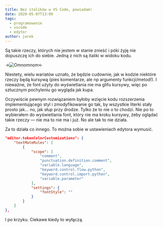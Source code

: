 ```yaml
---
title: Bez italików w VS Code, powiadam!
date: 2020-05-07T13:09
tags:
  - programowanie
  - vscode
  - edytor
author: jarek
---
```


Są takie rzeczy, których nie jestem w stanie znieść i póki żyję nie dopuszczę ich do siebie. Jedną z nich są italiki w widoku kodu.

<!-- more -->

->![Omnomnom](https://i.imgur.com/hdXOUkAl.jpg)<-

Niestety, wielu wariatów uznało, że będzie cudownie, jak w kodzie niektóre rzeczy będą kursywą (pies komentarze, ale np argumenty funkcji/metod!). I nieważne, że font użyty do wyświetlania nie ma glifu kursywy, więc po sztucznym pochyleniu go wygląda jak kupa.

Oczywiście pewnym rozwiązaniem byłoby wzięcie kodu rozszerzenia implementującego styl i zmodyfikowanie go tak, by wszystkie literki stały prosto jak... no, jak słup przy drodze. Tylko że to nie o to chodzi. Nie po to wybierałem do wyświetlania font, który nie ma kroku kursywy, żeby oglądać takie rzeczy &mdash; nie ma to nie ma i już. No ale tak to nie działa.

Za to działa co innego. To można sobie w ustawieniach edytora wymusić.

```json
"editor.tokenColorCustomizations": {
    "textMateRules": [
        {
            "scope": [
                "comment",
                "punctuation.definition.comment",
                "variable.language",
                "keyword.control.flow.python",
                "keyword.control.import.python",
                "variable.parameter"
            ],
            "settings": {
                "fontStyle": ""
            }
        }
    ]
},
```

I po krzyku. Ciekawe kiedy to wyłączą.
